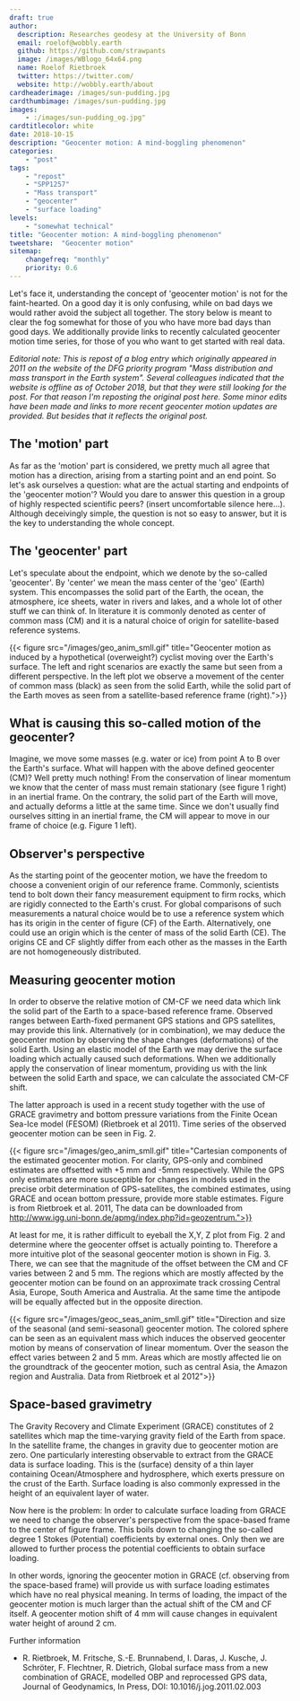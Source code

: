 ```yaml
---
draft: true
author:
  description: Researches geodesy at the University of Bonn
  email: roelof@wobbly.earth
  github: https://github.com/strawpants
  image: /images/WBlogo_64x64.png
  name: Roelof Rietbroek
  twitter: https://twitter.com/
  website: http://wobbly.earth/about
cardheaderimage: /images/sun-pudding.jpg
cardthumbimage: /images/sun-pudding.jpg
images:
    - :/images/sun-pudding_og.jpg"
cardtitlecolor: white
date: 2018-10-15
description: "Geocenter motion: A mind-boggling phenomenon"
categories:
    - "post"
tags:
    - "repost"
    - "SPP1257"
    - "Mass transport"
    - "geocenter"
    - "surface loading"
levels:
    - "somewhat technical"
title: "Geocenter motion: A mind-boggling phenomenon"
tweetshare:  "Geocenter motion"
sitemap:
    changefreq: "monthly"
    priority: 0.6
---
```


Let's face it, understanding the concept of 'geocenter motion' is not for the faint-hearted. On a good day it is only confusing, while on bad days we would rather avoid the subject all together. The story below is meant to clear the fog somewhat for those of you who have more bad days than good days. We additionally provide links to recently calculated geocenter motion time series, for those of you who want to get started with real data. <!--more-->

*Editorial note: This is repost of a  blog entry which originally appeared in 2011 on the website of the DFG priority program "Mass distribution and mass transport in the Earth system". Several colleagues indicated that the website is offline as of October 2018, but that they were still looking for the post. For that reason I'm reposting the original post here. Some minor edits have been made and links to more recent geocenter motion updates are provided. But besides that it reflects the original post.* 


## The 'motion' part
As far as the 'motion' part is considered, we pretty much all agree that motion has a direction, arising from a starting point and an end point. So let's ask ourselves a question: what are the actual starting and endpoints of the 'geocenter motion'? Would you dare to answer this question in a group of highly respected scientific peers? (insert uncomfortable silence here...). Although deceivingly simple, the question is not so easy to answer, but it is the key to understanding the whole concept.

## The 'geocenter' part 
Let's speculate about the endpoint, which we denote by the so-called 'geocenter'. By 'center' we mean the mass center of the 'geo' (Earth) system. This encompasses the solid part of the Earth, the ocean, the atmosphere, ice sheets, water in rivers and lakes, and a whole lot of other stuff we can think of. In literature it is commonly denoted as center of common mass (CM) and it is a natural choice of origin for satellite-based reference systems.

{{< figure src="/images/geo_anim_smll.gif" title="Geocenter motion as induced by a hypothetical (overweight?) cyclist moving over the Earth's surface. The left and right scenarios are exactly the same but seen from a different perspective. In the left plot we observe a movement of the center of common mass (black) as seen from the solid Earth, while the solid part of the Earth moves as seen from a satellite-based reference frame (right).">}}

## What is causing this so-called motion of the geocenter?
Imagine, we move some masses (e.g. water or ice) from point A to B over the Earth's surface. What will happen with the above defined geocenter (CM)? Well pretty much nothing! From the conservation of linear momentum we know that the center of mass must remain stationary (see figure 1 right) in an inertial frame. On the contrary, the solid part of the Earth will move, and actually deforms a little at the same time.
Since we don't usually find ourselves sitting in an inertial frame, the CM will appear to move in our frame of choice (e.g. Figure 1 left). 


## Observer's perspective
As the starting point of the geocenter motion, we have the freedom to choose a convenient origin of our reference frame. Commonly, scientists tend to bolt down their fancy measurement equipment to firm rocks, which are rigidly connected to the Earth's crust. For global comparisons of such measurements a natural choice would be to use a reference system which has its origin in the center of figure (CF) of the Earth. Alternatively, one could use an origin which is the center of mass of the solid Earth (CE). The origins CE and CF slightly differ from each other as the masses in the Earth are not homogeneously distributed.

## Measuring geocenter motion
In order to observe the relative motion of CM-CF we need data which link the solid part of the Earth to  a space-based reference frame. Observed ranges between Earth-fixed permanent GPS stations and GPS satellites, may provide this link. Alternatively (or in combination), we may deduce the geocenter motion by observing the shape changes (deformations) of the solid Earth. Using an elastic model of the Earth we may derive the surface loading which actually caused such deformations. When we additionally apply the conservation of linear momentum, providing us with the link between the solid Earth and space, we can calculate the associated CM-CF shift.

The latter approach is used in a recent study together with the use of GRACE gravimetry and bottom pressure variations from the Finite Ocean Sea-Ice model (FESOM) (Rietbroek et al 2011).  Time series of the observed geocenter motion can be seen in Fig. 2.

{{< figure src="/images/geo_anim_smll.gif" title="Cartesian components of  the estimated geocenter motion. For clarity, GPS-only and combined estimates are offsetted with +5 mm and -5mm respectively. While the GPS only estimates are more susceptible for changes in models used in the precise orbit determination of  GPS-satellites, the combined estimates, using GRACE and ocean bottom pressure, provide more stable estimates. Figure is from Rietbroek et al. 2011, The data can be downloaded from http://www.igg.uni-bonn.de/apmg/index.php?id=geozentrum.">}}

At least for me, it is rather difficult to eyeball the X,Y, Z plot from Fig. 2 and determine where the geocenter offset is actually pointing to. Therefore a more intuitive plot of the seasonal geocenter motion is shown in Fig. 3. There, we can see that the magnitude of the offset between the CM and CF varies between 2 and 5 mm. The regions which are mostly affected by the geocenter motion can be found on an approximate track crossing Central Asia, Europe, South America and Australia. At the same time the antipode will be equally affected but in the opposite direction.

{{< figure src="/images/geoc_seas_anim_smll.gif" title="Direction and size of the seasonal (and semi-seasonal) geocenter motion. The colored sphere can be seen as an equivalent mass which induces the observed geocenter motion by means of conservation of linear momentum. Over the season the effect varies between 2 and 5 mm. Areas which are mostly affected lie on the groundtrack of the geocenter motion, such as central Asia, the Amazon region and Australia. Data from Rietbroek et al 2012">}}

## Space-based gravimetry
The Gravity Recovery and Climate Experiment (GRACE) constitutes of 2 satellites which map the time-varying gravity field of the Earth from space. In the satellite frame, the changes in gravity due to geocenter motion are zero. One particularly interesting observable to extract from the GRACE data is surface loading. This is the (surface) density of a thin layer containing Ocean/Atmosphere and hydrosphere, which exerts pressure on the crust of the Earth. Surface loading is also commonly expressed in the height of an equivalent layer of water.

Now here is the problem: In order to calculate surface loading from GRACE we need to change the observer's perspective from the space-based frame to the center of figure frame. This boils down to changing the so-called degree 1 Stokes (Potential) coefficients by external ones. Only then we are allowed to further process the potential coefficients to obtain surface loading. 

In other words, ignoring the geocenter motion in GRACE (cf. observing from the space-based frame) will provide us with surface loading estimates which have no real physical meaning.  In terms of loading, the impact of the geocenter motion is much larger than the actual shift of the CM and CF itself. A geocenter motion shift of 4 mm will cause changes in equivalent water height of around 2 cm.

Further information

* R. Rietbroek, M. Fritsche, S.-E. Brunnabend, I. Daras, J. Kusche, J. Schröter, F. Flechtner, R. Dietrich, Global surface mass from a new combination of GRACE, modelled OBP and reprocessed GPS data, Journal of Geodynamics, In Press, DOI: 10.1016/j.jog.2011.02.003

